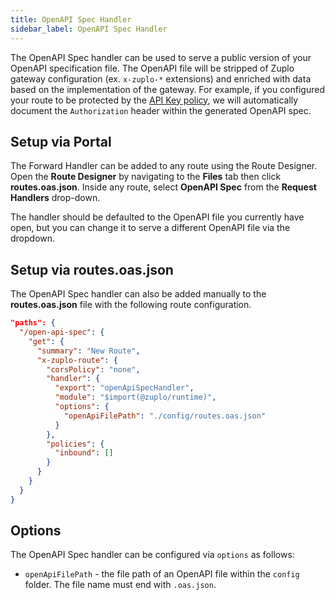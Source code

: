 ```yaml
---
title: OpenAPI Spec Handler
sidebar_label: OpenAPI Spec Handler
---
```


The OpenAPI Spec handler can be used to serve a public version of your OpenAPI
specification file. The OpenAPI file will be stripped of Zuplo gateway
configuration (ex. `x-zuplo-*` extensions) and enriched with data based on the
implementation of the gateway. For example, if you configured your route to be
protected by the [API Key policy](../policies/api-key-inbound.md), we will
automatically document the `Authorization` header within the generated OpenAPI
spec.

## Setup via Portal

The Forward Handler can be added to any route using the Route Designer. Open the
**Route Designer** by navigating to the <CodeEditorTabIcon /> **Files** tab then
click **routes.oas.json**. Inside any route, select **OpenAPI Spec** from the
**Request Handlers** drop-down.

The handler should be defaulted to the OpenAPI file you currently have open, but
you can change it to serve a different OpenAPI file via the dropdown.

## Setup via routes.oas.json

The OpenAPI Spec handler can also be added manually to the **routes.oas.json**
file with the following route configuration.

```json
"paths": {
  "/open-api-spec": {
    "get": {
      "summary": "New Route",
      "x-zuplo-route": {
        "corsPolicy": "none",
        "handler": {
          "export": "openApiSpecHandler",
          "module": "$import(@zuplo/runtime)",
          "options": {
            "openApiFilePath": "./config/routes.oas.json"
          }
        },
        "policies": {
          "inbound": []
        }
      }
    }
  }
}
```

## Options

The OpenAPI Spec handler can be configured via `options` as follows:

- `openApiFilePath` - the file path of an OpenAPI file within the `config`
  folder. The file name must end with `.oas.json`.
